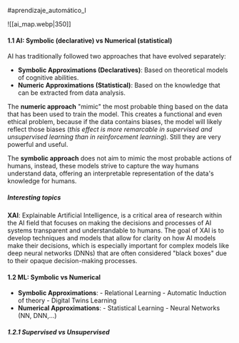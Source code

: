 #aprendizaje_automático_I

![[ai_map.webp|350]]
#### 1.1 AI: Symbolic (declarative) vs Numerical (statistical)
AI has traditionally followed two approaches that have evolved separately:
- **Symbolic Approximations (Declaratives)**: Based on theoretical models of cognitive abilities.
- **Numeric Approximations (Statistical)**: Based on the knowledge that can be extracted from data analysis.

The **numeric approach** "mimic" the most probable thing based on the data that has been used to train the model. This creates a functional and even ethical problem, because if the data contains biases, the model will likely reflect those biases (*this effect is more remarcable in supervised and unsupervised learning than in reinforcement learning*). Still they are very powerful and useful.

The **symbolic approach** does not aim to mimic the most probable actions of humans, instead, these models strive to capture the way humans understand data, offering an interpretable representation of the data's knowledge for humans.

##### **Interesting topics**
**XAI**: Explainable Artificial Intelligence, is a critical area of research within the AI field that focuses on making the decisions and processes of AI systems transparent and understandable to humans. The goal of XAI is to develop techniques and models that allow for clarity on how AI models make their decisions, which is especially important for complex models like deep neural networks (DNNs) that are often considered "black boxes" due to their opaque decision-making processes.

#### 1.2 ML: Symbolic vs Numerical
- **Symbolic Approximations**:
		- Relational Learning
		- Automatic Induction of theory
		- Digital Twins Learning
- **Numerical Approximations**:
		- Statistical Learning
		- Neural Networks (NN, DNN,...)
##### **1.2.1 Supervised vs Unsupervised**
